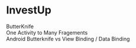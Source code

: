 # InvestUp
ButterKnife <br />
One Activity to Many Fragements <br />
Android Butterknife vs View Binding / Data Binding <br />
